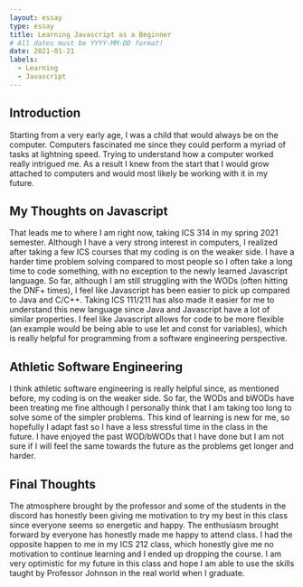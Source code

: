 ```yaml
---
layout: essay
type: essay
title: Learning Javascript as a Beginner
# All dates must be YYYY-MM-DD format!
date: 2021-01-21
labels:
  - Learning
  - Javascript
---
```


## Introduction
Starting from a very early age, I was a child that would always be on the computer. Computers fascinated me since they could perform a myriad of tasks at lightning speed. Trying to understand how a computer worked really intrigued me. As a result I knew from the start that I would grow attached to computers and would most likely be working with it in my future.

## My Thoughts on Javascript
That leads me to where I am right now, taking ICS 314 in my spring 2021 semester. Although I have a very strong interest in computers, I realized after taking a few ICS courses that my coding is on the weaker side. I have a harder time problem solving compared to most people so I often take a long time to code something, with no exception to the newly learned Javascript language. So far, although I am still struggling with the WODs (often hitting the DNF+ times), I feel like Javascript has been easier to pick up compared to Java and C/C++. Taking ICS 111/211 has also made it easier for me to understand this new language since Java and Javascript have a lot of similar properties. I feel like Javascript allows for code to be more flexible (an example would be being able to use let and const for variables), which is really helpful for programming from a software engineering perspective. 

## Athletic Software Engineering
I think athletic software engineering is really helpful since, as mentioned before, my coding is on the weaker side. So far, the WODs and bWODs have been treating me fine although I personally think that I am taking too long to solve some of the simpler problems. This kind of learning is new for me, so hopefully I adapt fast so I have a less stressful time in the class in the future. I have enjoyed the past WOD/bWODs that I have done but I am not sure if I will feel the same towards the future as the problems get longer and harder.

## Final Thoughts
The atmosphere brought by the professor and some of the students in the discord has honestly been giving me motivation to try my best in this class since everyone seems so energetic and happy. The enthusiasm brought forward by everyone has honestly made me happy to attend class. I had the opposite happen to me in my ICS 212 class, which honestly give me no motivation to continue learning and I ended up dropping the course. I am very optimistic for my future in this class and hope I am able to use the skills taught by Professor Johnson in the real world when I graduate.

